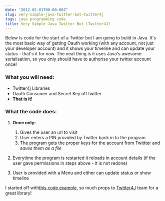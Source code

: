 ```yaml
---
date: "2012-02-01T00:00:00Z"
slug: very-simple-java-twitter-bot-twitter4j
tags: java programming code
title: Very Simple Java Twitter Bot (Twitter4J)
---
```


Below is code for the start of a Twitter bot I am going to build in Java. 
It's the most basic way of getting Oauth working (with any account, not 
just your developer account) and it shows your timeline and can update 
your status - that's it for now. The neat thing is it uses Java's awesome 
serialisation, so you only should have to authorise your twitter account once!

### What you will need:

-   Twitter4j Libraries
-   Oauth Consumer and Secret Key off twitter
-   **That is it!**


<script src="https://gist.github.com/2469810.js"> </script>

### What the code does:

1.  **Once only:**
    1.  Gives the user an url to visit
    2.  User enters a PIN provided by Twitter back in to the program
    3.  The program gets the proper keys for the account from Twittter
        and *saves them as a file*

2.  Everytime the program is restarted it reloads in account details (if
    the user gave permissions in steps above - it is not redone)
3.  User is provided with a Menu and either can update status or show
    timeline

I started off with[this code example][], so much props to [Twitter4J][]
team for a great library!

  [this code example]: http://twitter4j.org/en/code-examples.html#oauth
    "Twitter4J OAuth Example"
  [Twitter4J]: http://twitter4j.org/ "Twitter4J"
